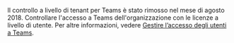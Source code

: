  Il controllo a livello di tenant per Teams è stato rimosso nel mese di agosto 2018. Controllare l'accesso a Teams dell'organizzazione con le licenze a livello di utente. Per altre informazioni, vedere [Gestire l’accesso degli utenti a Teams](../user-access.md).


